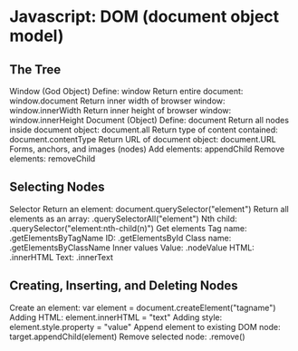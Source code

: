 # Javascript: DOM (document object model)

## The Tree

Window (God Object)
  Define: window
  Return entire document: window.document
  Return inner width of browser window: window.innerWidth
  Return inner height of browser window: window.innerHeight
Document (Object)
  Define: document
  Return all nodes inside document object: document.all
  Return type of content contained: document.contentType
  Return URL of document object: document.URL
Forms, anchors, and images (nodes)
  Add elements: appendChild
  Remove elements: removeChild

## Selecting Nodes

Selector
  Return an element: document.querySelector("element")
  Return all elements as an array: .querySelectorAll("element")
  Nth child: .querySelector("element:nth-child(n)")
Get elements
  Tag name: .getElementsByTagName
  ID: .getElementsById
  Class name: .getElementsByClassName
Inner values
  Value: .nodeValue
  HTML: .innerHTML
  Text: .innerText

## Creating, Inserting, and Deleting Nodes

Create an element: var element = document.createElement("tagname")
Adding HTML: element.innerHTML = "text"
Adding style: element.style.property = "value"
Append element to existing DOM node: target.appendChild(element)
Remove selected node: .remove()
